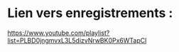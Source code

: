 # Lien vers enregistrements :

https://www.youtube.com/playlist?list=PLBD0jngmvxL3L5dizvNrwBK0Px6WTapCl 
